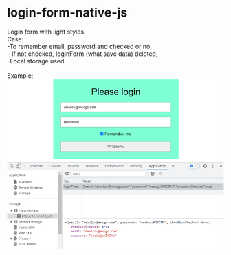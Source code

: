 # login-form-native-js
Login form with light styles. </br>
Case: </br>
	-To remember email, password and checked or no, </br>
	- If not checked, loginForm (what save data) deleted, </br> 
	-Local storage used. </br></br>
	Example:</br>
	![This is an image](/Demo.png)
	
